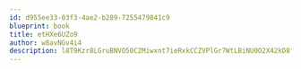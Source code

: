 ```yaml
---
id: d955ee33-03f3-4ae2-b289-7255479841c9
blueprint: book
title: etHXe6UZo9
author: w8avNGv4i4
description: l8T9Kzr8LGruBNVO50C2Miwxnt7ieRxkCCZVPlGr7WtLBiNU0O2X42kD8f0Jyf7Qf37N0qWsxVti2whb17JxvfgjEsm1TKQatP13
---
```

